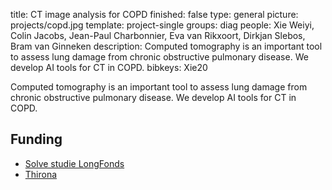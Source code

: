 title: CT image analysis for COPD
finished: false
type: general
picture: projects/copd.jpg
template: project-single
groups: diag
people: Xie Weiyi, Colin Jacobs, Jean-Paul Charbonnier, Eva van Rikxoort, Dirkjan Slebos, Bram van Ginneken
description: Computed tomography is an important tool to assess lung damage from chronic obstructive pulmonary disease. We develop AI tools for CT in COPD. 
bibkeys: Xie20

Computed tomography is an important tool to assess lung damage from chronic obstructive pulmonary disease. We develop AI tools for CT in COPD. 

## Funding
* [Solve studie LongFonds](https://www.bicumcg.nl/research/onderzoek-copd/ventielen/)
* [Thirona](https://thirona.eu/)
